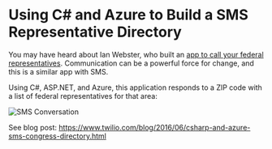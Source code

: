 # Using C# and Azure to Build a SMS Representative Directory

You may have heard about Ian Webster, who built an 
[app to call your federal representatives](https://www.twilio.com/blog/2016/06/call-congress-using-one-phone-number.html).
Communication can be a powerful force for change, and this is a similar app with SMS.

Using C#, ASP.NET, and Azure, this application responds to a ZIP code with a list of federal representatives for that area:

![SMS Conversation](https://twilioinc.wpengine.com/wp-content/uploads/2016/06/0-e1466616781393.png)

See blog post: https://www.twilio.com/blog/2016/06/csharp-and-azure-sms-congress-directory.html